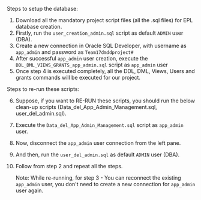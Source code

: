 Steps to setup the database:
1. Download all the mandatory project script files (all the .sql files) for EPL database creation.
2. Firstly, run the `user_creation_admin.sql` script as default `ADMIN` user (DBA).
3. Create a new connection in Oracle SQL Developer, with username as `app_admin` and password as `Team17dmddproject#` 
4. After successful `app_admin` user creation, execute the `DDL_DML_VIEWS_GRANTS_app_admin.sql` script as `app_admin` user
5. Once step 4 is executed completely, all the DDL, DML, Views, Users and grants commands will be executed for our project.


Steps to re-run these scripts:

6. Suppose, if you want to RE-RUN these scripts, you should run the below clean-up scripts (Data_del_App_Admin_Management.sql, user_del_admin.sql).
7. Execute the `Data_del_App_Admin_Management.sql` script as `app_admin` user.
8. Now, disconnect the `app_admin` user connection from the left pane.
9.  And then, run the `user_del_admin.sql` as default `ADMIN` user (DBA).
10. Follow from step 2 and repeat all the steps. 

    Note: While re-running, for step 3 - You can reconnect the existing `app_admin` user, you don't need to create a new connection for `app_admin` user again.

